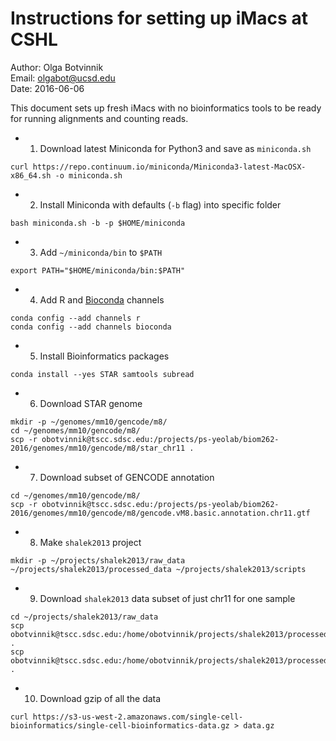 # Instructions for setting up iMacs at CSHL

Author: Olga Botvinnik<br>
Email: olgabot@ucsd.edu<br>
Date: 2016-06-06<br>

This document sets up fresh iMacs with no bioinformatics tools to be ready for running alignments and counting reads.

- 1. Download latest Miniconda for Python3 and save as `miniconda.sh`
```
curl https://repo.continuum.io/miniconda/Miniconda3-latest-MacOSX-x86_64.sh -o miniconda.sh
```
- 2. Install Miniconda with defaults (`-b` flag) into specific folder
```
bash miniconda.sh -b -p $HOME/miniconda
```
- 3. Add `~/miniconda/bin` to `$PATH`
```
export PATH="$HOME/miniconda/bin:$PATH"
```
- 4. Add R and [Bioconda](https://bioconda.github.io) channels
```
conda config --add channels r
conda config --add channels bioconda
```
- 5. Install Bioinformatics packages
```
conda install --yes STAR samtools subread
```
- 6. Download STAR genome
```
mkdir -p ~/genomes/mm10/gencode/m8/
cd ~/genomes/mm10/gencode/m8/
scp -r obotvinnik@tscc.sdsc.edu:/projects/ps-yeolab/biom262-2016/genomes/mm10/gencode/m8/star_chr11 . 
```
- 7. Download subset of GENCODE annotation
```
cd ~/genomes/mm10/gencode/m8/
scp -r obotvinnik@tscc.sdsc.edu:/projects/ps-yeolab/biom262-2016/genomes/mm10/gencode/m8/gencode.vM8.basic.annotation.chr11.gtf
```
- 8. Make `shalek2013` project
```
mkdir -p ~/projects/shalek2013/raw_data ~/projects/shalek2013/processed_data ~/projects/shalek2013/scripts
```
- 9. Download `shalek2013` data subset of just chr11 for one sample
```
cd ~/projects/shalek2013/raw_data
scp obotvinnik@tscc.sdsc.edu:/home/obotvinnik/projects/shalek2013/processed_data/S10.chr11.R1.fastq .
scp obotvinnik@tscc.sdsc.edu:/home/obotvinnik/projects/shalek2013/processed_data/S10.chr11.R2.fastq .
```
- 10. Download gzip of all the data
```
curl https://s3-us-west-2.amazonaws.com/single-cell-bioinformatics/single-cell-bioinformatics-data.gz > data.gz
```
